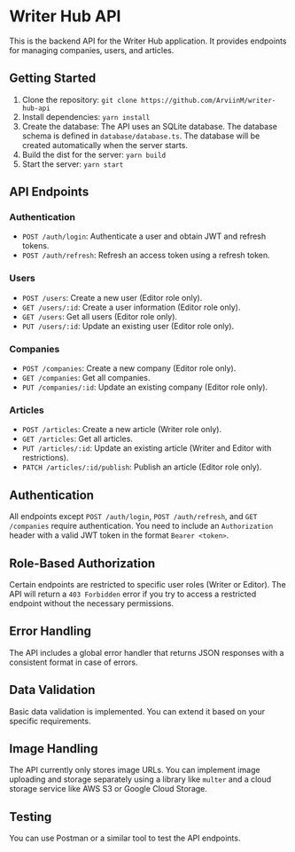 # Writer Hub API

This is the backend API for the Writer Hub application. It provides endpoints for managing companies, users, and articles.

## Getting Started

1.  Clone the repository: `git clone https://github.com/ArviinM/writer-hub-api`
2.  Install dependencies: `yarn install`
3.  Create the database: The API uses an SQLite database. The database schema is defined in `database/database.ts`. The database will be created automatically when the server starts.
4.  Build the dist for the server: `yarn build`
5.  Start the server: `yarn start`

## API Endpoints

### Authentication

-   `POST /auth/login`: Authenticate a user and obtain JWT and refresh tokens.
-   `POST /auth/refresh`: Refresh an access token using a refresh token.

### Users

-   `POST /users`: Create a new user (Editor role only).
-   `GET /users/:id`: Create a user information (Editor role only).
-   `GET /users`: Get all users (Editor role only).
-   `PUT /users/:id`: Update an existing user (Editor role only).

### Companies

-   `POST /companies`: Create a new company (Editor role only).
-   `GET /companies`: Get all companies.
-   `PUT /companies/:id`: Update an existing company (Editor role only).

### Articles

-   `POST /articles`: Create a new article (Writer role only).
-   `GET /articles`: Get all articles.
-   `PUT /articles/:id`: Update an existing article (Writer and Editor with restrictions).
-   `PATCH /articles/:id/publish`: Publish an article (Editor role only).

## Authentication

All endpoints except `POST /auth/login`, `POST /auth/refresh`, and `GET /companies` require authentication. You need to include an `Authorization` header with a valid JWT token in the format `Bearer <token>`.

## Role-Based Authorization

Certain endpoints are restricted to specific user roles (Writer or Editor). The API will return a `403 Forbidden` error if you try to access a restricted endpoint without the necessary permissions.

## Error Handling

The API includes a global error handler that returns JSON responses with a consistent format in case of errors.

## Data Validation

Basic data validation is implemented. You can extend it based on your specific requirements.

## Image Handling

The API currently only stores image URLs. You can implement image uploading and storage separately using a library like `multer` and a cloud storage service like AWS S3 or Google Cloud Storage.

## Testing

You can use Postman or a similar tool to test the API endpoints.
